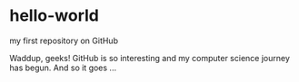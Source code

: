# hello-world
my first repository on GitHub

Waddup, geeks! GitHub is so interesting and my computer science journey has begun. And so it goes ...
